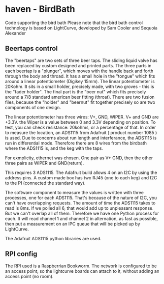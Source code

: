 # haven - BirdBath
Code supporting the bird bath
Please note that the bird bath control technology is based on
LightCurve, developed by Sam Cooler and Sequoia Alexander

## Beertaps control

The "beertaps" are two sets of three beer taps. The sliding liquid valve has been replaced
by custom designed and printed parts. The three parts in each beertap is a "plunger", which
moves with the handle back and forth through the body and throad. It has a small hole in the
"tongue" which fits around a linear potentiometer (Digikey 15mm). The linear potentiometer
is 20Kohm. It sits in a small holder, precisely made, with two groves - this is the "fader holder".
The final part is the "beer nut" which fits precisely around a 7/8 standard american beer
fitting (throat). There are two fusion files, because the "holder" and "beernut" fit together
precisely so are two components of one design.

The linear potentiometer has three wires: V+, GND, WIPER. V+ and GND are +3.3V. the Wiper is a value
between 0 and 3.3V depending on position. To test, you can check resistance: 20kohms, or a percentage
of that. In order to measure the location, an ADS1115 from Adafruit ( product number 1085 ) is used.
Due to concerns about run length and interferance, the ADS1115 is run in differential mode.
Therefore there are 8 wires from the birdbath where the ADS1115 is, and the keg with the taps.

For exmplicity, ethernet was chosen. One pair as V+ GND, then the other three pairs as WIPER and GND(return).

This requires 3 ADS1115. The Adafruit build allows 4 on an I2C by using the address pins.
A custom made box has two RJ45 (one to each keg) and I2C to the PI (connected the standard way).

The software component to measure the values is written with three processes, one for each
ADS1115. That's because of the nature of I2C, you can't have overlapping requests. The amount of time
the ADS1115 takes to read is 8ms. If we polled all 6, that would add up to unpleasant response.
But we can't overlap all of them. Therefore we have one Python process for each. It will read channel 1
and channel 2 in alternation, as fast as possible, then put a measurement on an IPC queue that will be
picked up by LightCurve.

The Adafruit ADS1115 python libraries are used.

## RPI config

The RPI used is a Raspberrian Bookworm. The network is configured to be an access point,
so the lightcurve boards can attach to it, without adding an access point (no room).

